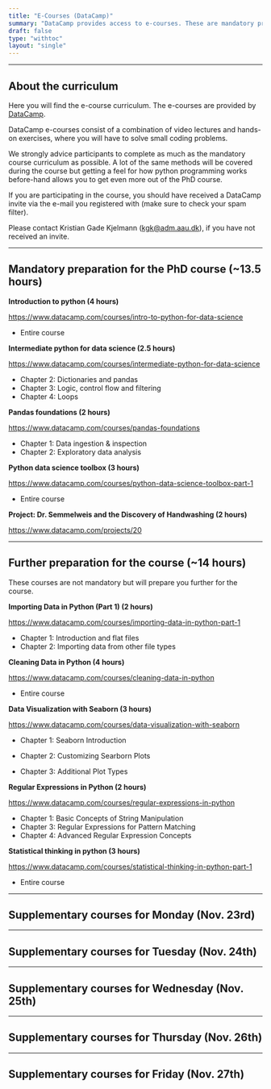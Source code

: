 ```yaml
---
title: "E-Courses (DataCamp)"
summary: "DataCamp provides access to e-courses. These are mandatory preparation."
draft: false
type: "withtoc"
layout: "single"
---
```


---

## About the curriculum

Here you will find the e-course curriculum. The e-courses are provided by <a href=https://www.datacamp.com/ target="_blank">DataCamp</a>.

DataCamp e-courses consist of a combination of video lectures and hands-on exercises, where you will have to solve small coding problems.

We strongly advice participants to complete as much as the mandatory course curriculum as possible. A lot of the same methods will be covered during the course but getting a feel for how python programming works before-hand allows you to get even more out of the PhD course.

If you are participating in the course, you should have received a DataCamp invite via the e-mail you registered with (make sure to check your spam filter).

Please contact Kristian Gade Kjelmann (<a href="mailto:kgk@adm.aau.dk">kgk@adm.aau.dk</a>), if you have not received an invite.

---

## Mandatory preparation for the PhD course (~13.5 hours)

**Introduction to python (4 hours)**

https://www.datacamp.com/courses/intro-to-python-for-data-science

- Entire course



**Intermediate python for data science (2.5 hours)**

https://www.datacamp.com/courses/intermediate-python-for-data-science

- Chapter 2: Dictionaries and pandas
- Chapter 3: Logic, control flow and filtering
- Chapter 4: Loops



**Pandas foundations (2 hours)**

https://www.datacamp.com/courses/pandas-foundations

- Chapter 1: Data ingestion & inspection
- Chapter 2: Exploratory data analysis



**Python data science toolbox (3 hours)**

https://www.datacamp.com/courses/python-data-science-toolbox-part-1

- Entire course



**Project: Dr. Semmelweis and the Discovery of Handwashing (2 hours)** 

https://www.datacamp.com/projects/20

---

## Further preparation for the course (~14 hours)

These courses are not mandatory but will prepare you further for the course.

**Importing Data in Python (Part 1) (2 hours)**

https://www.datacamp.com/courses/importing-data-in-python-part-1

- Chapter 1: Introduction and flat files
- Chapter 2: Importing data from other file types



**Cleaning Data in Python (4 hours)**

https://www.datacamp.com/courses/cleaning-data-in-python

- Entire course



**Data Visualization with Seaborn (3 hours)**

https://www.datacamp.com/courses/data-visualization-with-seaborn

- Chapter 1: Seaborn Introduction

- Chapter 2: Customizing Searborn Plots

- Chapter 3: Additional Plot Types

  

**Regular Expressions in Python (2 hours)**

https://www.datacamp.com/courses/regular-expressions-in-python

- Chapter 1: Basic Concepts of String Manipulation
- Chapter 3: Regular Expressions for Pattern Matching 
- Chapter 4: Advanced Regular Expression Concepts



**Statistical thinking in python (3 hours)**

https://www.datacamp.com/courses/statistical-thinking-in-python-part-1

- Entire course

---

## Supplementary courses for Monday (Nov. 23rd)



---

## Supplementary courses for Tuesday (Nov. 24th)



---

## Supplementary courses for Wednesday (Nov. 25th)



---

## Supplementary courses for Thursday (Nov. 26th)



---

## Supplementary courses for Friday (Nov. 27th)



